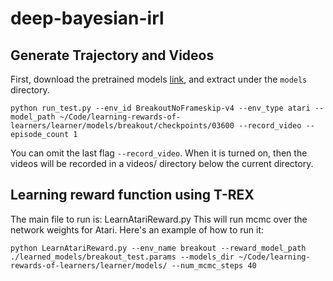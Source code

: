 # deep-bayesian-irl


## Generate Trajectory and Videos

First, download the pretrained models [link](https://github.com/dsbrown1331/learning-rewards-of-learners/releases/), and extract under the `models` directory.

```python run_test.py --env_id BreakoutNoFrameskip-v4 --env_type atari --model_path ~/Code/learning-rewards-of-learners/learner/models/breakout/checkpoints/03600 --record_video --episode_count 1```


You can omit the last flag `--record_video`. When it is turned on, then the videos will be recorded in a videos/ directory below the current directory.

## Learning reward function using T-REX

The main file to run is: LearnAtariReward.py
This will run mcmc over the network weights for Atari.
Here's an example of how to run it:


```python LearnAtariReward.py --env_name breakout --reward_model_path ./learned_models/breakout_test.params --models_dir ~/Code/learning-rewards-of-learners/learner/models/ --num_mcmc_steps 40```
